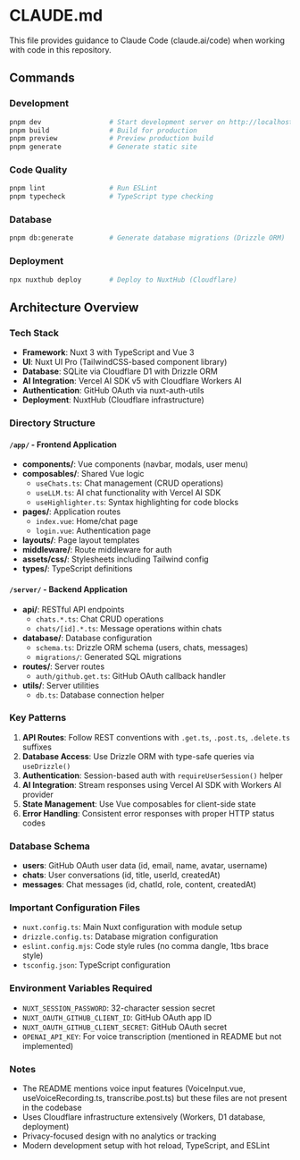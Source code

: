 # CLAUDE.md

This file provides guidance to Claude Code (claude.ai/code) when working with code in this repository.

## Commands

### Development
```bash
pnpm dev                 # Start development server on http://localhost:3000
pnpm build               # Build for production
pnpm preview             # Preview production build
pnpm generate            # Generate static site
```

### Code Quality
```bash
pnpm lint                # Run ESLint
pnpm typecheck           # TypeScript type checking
```

### Database
```bash
pnpm db:generate         # Generate database migrations (Drizzle ORM)
```

### Deployment
```bash
npx nuxthub deploy       # Deploy to NuxtHub (Cloudflare)
```

## Architecture Overview

### Tech Stack
- **Framework**: Nuxt 3 with TypeScript and Vue 3
- **UI**: Nuxt UI Pro (TailwindCSS-based component library)
- **Database**: SQLite via Cloudflare D1 with Drizzle ORM
- **AI Integration**: Vercel AI SDK v5 with Cloudflare Workers AI
- **Authentication**: GitHub OAuth via nuxt-auth-utils
- **Deployment**: NuxtHub (Cloudflare infrastructure)

### Directory Structure

#### `/app/` - Frontend Application
- **components/**: Vue components (navbar, modals, user menu)
- **composables/**: Shared Vue logic
  - `useChats.ts`: Chat management (CRUD operations)
  - `useLLM.ts`: AI chat functionality with Vercel AI SDK
  - `useHighlighter.ts`: Syntax highlighting for code blocks
- **pages/**: Application routes
  - `index.vue`: Home/chat page
  - `login.vue`: Authentication page
- **layouts/**: Page layout templates
- **middleware/**: Route middleware for auth
- **assets/css/**: Stylesheets including Tailwind config
- **types/**: TypeScript definitions

#### `/server/` - Backend Application
- **api/**: RESTful API endpoints
  - `chats.*.ts`: Chat CRUD operations
  - `chats/[id].*.ts`: Message operations within chats
- **database/**: Database configuration
  - `schema.ts`: Drizzle ORM schema (users, chats, messages)
  - `migrations/`: Generated SQL migrations
- **routes/**: Server routes
  - `auth/github.get.ts`: GitHub OAuth callback handler
- **utils/**: Server utilities
  - `db.ts`: Database connection helper

### Key Patterns

1. **API Routes**: Follow REST conventions with `.get.ts`, `.post.ts`, `.delete.ts` suffixes
2. **Database Access**: Use Drizzle ORM with type-safe queries via `useDrizzle()`
3. **Authentication**: Session-based auth with `requireUserSession()` helper
4. **AI Integration**: Stream responses using Vercel AI SDK with Workers AI provider
5. **State Management**: Use Vue composables for client-side state
6. **Error Handling**: Consistent error responses with proper HTTP status codes

### Database Schema
- **users**: GitHub OAuth user data (id, email, name, avatar, username)
- **chats**: User conversations (id, title, userId, createdAt)
- **messages**: Chat messages (id, chatId, role, content, createdAt)

### Important Configuration Files
- `nuxt.config.ts`: Main Nuxt configuration with module setup
- `drizzle.config.ts`: Database migration configuration
- `eslint.config.mjs`: Code style rules (no comma dangle, 1tbs brace style)
- `tsconfig.json`: TypeScript configuration

### Environment Variables Required
- `NUXT_SESSION_PASSWORD`: 32-character session secret
- `NUXT_OAUTH_GITHUB_CLIENT_ID`: GitHub OAuth app ID
- `NUXT_OAUTH_GITHUB_CLIENT_SECRET`: GitHub OAuth secret
- `OPENAI_API_KEY`: For voice transcription (mentioned in README but not implemented)

### Notes
- The README mentions voice input features (VoiceInput.vue, useVoiceRecording.ts, transcribe.post.ts) but these files are not present in the codebase
- Uses Cloudflare infrastructure extensively (Workers, D1 database, deployment)
- Privacy-focused design with no analytics or tracking
- Modern development setup with hot reload, TypeScript, and ESLint